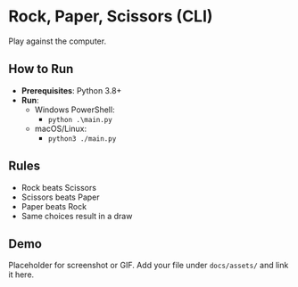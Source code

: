 # Rock, Paper, Scissors (CLI)

Play against the computer.

## How to Run

- **Prerequisites**: Python 3.8+
- **Run**:
  - Windows PowerShell:
    - `python .\main.py`
  - macOS/Linux:
    - `python3 ./main.py`

## Rules

- Rock beats Scissors
- Scissors beats Paper
- Paper beats Rock
- Same choices result in a draw

## Demo

Placeholder for screenshot or GIF. Add your file under `docs/assets/` and link it here.


